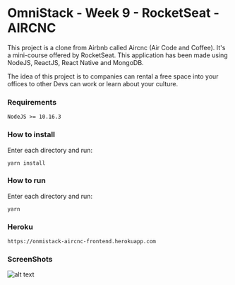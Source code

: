 OmniStack - Week 9 - RocketSeat - AIRCNC
========================================

This project is a clone from Airbnb called Aircnc (Air Code and Coffee). It's a mini-course offered by RocketSeat.
This application has been made using NodeJS, ReactJS, React Native and MongoDB.

The idea of this project is to companies can rental a free space into your offices to other Devs can work or learn about your culture.

### Requirements

    NodeJS >= 10.16.3

### How to install

Enter each directory and run:

    yarn install

### How to run

Enter each directory and run:

    yarn 
    
### Heroku

    https://onmistack-aircnc-frontend.herokuapp.com
    
### ScreenShots

![alt text](https://res.cloudinary.com/bsdev/image/upload/v1595495500/portfolio/aircnc/0.jpg)
